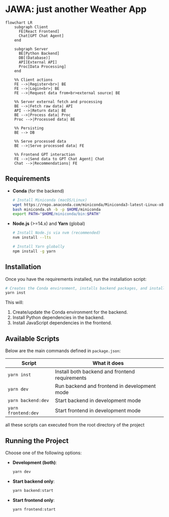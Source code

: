 # JAWA: just another Weather App

```mermaid
flowchart LR
    subgraph Client
      FE[React Frontend]
      Chat[GPT Chat Agent]
    end

    subgraph Server
      BE[Python Backend]
      DB[(Database)]
      API[External API]
      Proc[Data Processing]
    end

    %% Client actions
    FE -->|Register<br>| BE
    FE -->|Login<br>| BE
    FE -->|Request data from<br>external source| BE

    %% Server external fetch and processing
    BE -->|Fetch raw data| API
    API -->|Return data| BE
    BE -->|Process data| Proc
    Proc -->|Processed data| BE

    %% Persisting
    BE --> DB

    %% Serve processed data
    BE -->|Serve processed data| FE

    %% Frontend GPT interaction
    FE -->|Send data to GPT Chat Agent| Chat
    Chat -->|Recommendations| FE
```

## Requirements

- **Conda** (for the backend)

  ```bash
  # Install Miniconda (macOS/Linux)
  wget https://repo.anaconda.com/miniconda/Miniconda3-latest-Linux-x86_64.sh -O miniconda.sh
  bash miniconda.sh -b -p $HOME/miniconda
  export PATH="$HOME/miniconda/bin:$PATH"
  ```

- **Node.js** (>=14.x) and **Yarn** (global)

  ```bash
  # Install Node.js via nvm (recommended)
  nvm install --lts

  # Install Yarn globally
  npm install -g yarn
  ```

## Installation

Once you have the requirements installed, run the installation script:

```bash
# Creates the Conda environment, installs backend packages, and installs frontend packages
yarn inst
```

This will:

1. Create/update the Conda environment for the backend.
2. Install Python dependencies in the backend.
3. Install JavaScript dependencies in the frontend.

## Available Scripts

Below are the main commands defined in `package.json`:

| Script              | What it does                                   |
| ------------------- | ---------------------------------------------- |
| `yarn inst`         | Install both backend and frontend requirements |
| `yarn dev`          | Run backend and frontend in development mode   |
| `yarn backend:dev`  | Start backend in development mode              |
| `yarn frontend:dev` | Start frontend in development mode             |

all these scripts can executed from the root directory of the project

## Running the Project

Choose one of the following options:

- **Development (both)**:

  ```bash
  yarn dev

  ```

- **Start backend only**:

  ```bash
  yarn backend:start
  ```

- **Start frontend only**:

  ```bash
  yarn frontend:start

  ```
